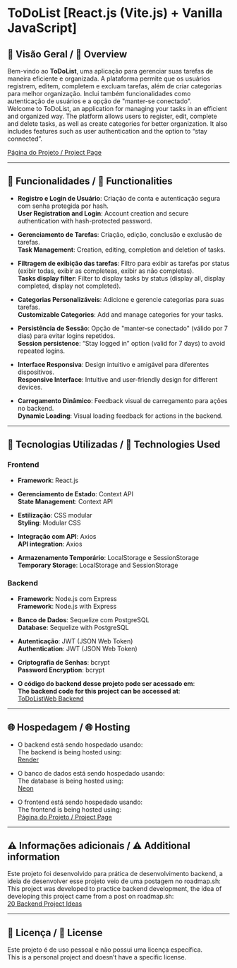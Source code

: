 # **ToDoList [React.js (Vite.js) + Vanilla JavaScript]**

## 📄 Visão Geral / 📄 Overview
Bem-vindo ao **ToDoList**, uma aplicação para gerenciar suas tarefas de maneira eficiente e organizada. A plataforma permite que os usuários registrem, editem, completem e excluam tarefas, além de criar categorias para melhor organização. Inclui também funcionalidades como autenticação de usuários e a opção de "manter-se conectado".  
Welcome to ToDoList, an application for managing your tasks in an efficient and organized way. The platform allows users to register, edit, complete and delete tasks, as well as create categories for better organization. It also includes features such as user authentication and the option to “stay connected”.

[Página do Projeto / Project Page](https://pedro-crs.github.io/ToDoListWeb/)

---

## 📑 **Funcionalidades / 📑 Functionalities**
- **Registro e Login de Usuário**: Criação de conta e autenticação segura com senha protegida por hash.  
  **User Registration and Login**: Account creation and secure authentication with hash-protected password.

- **Gerenciamento de Tarefas**: Criação, edição, conclusão e exclusão de tarefas.  
  **Task Management**: Creation, editing, completion and deletion of tasks.

- **Filtragem de exibição das tarefas**: Filtro para exibir as tarefas por status (exibir todas, exibir as completeas, exibir as não completas).  
  **Tasks display filter**: Filter to display tasks by status (display all, display completed, display not completed).  

- **Categorias Personalizáveis**: Adicione e gerencie categorias para suas tarefas.  
  **Customizable Categories**: Add and manage categories for your tasks.

- **Persistência de Sessão**: Opção de "manter-se conectado" (válido por 7 dias) para evitar logins repetidos.  
  **Session persistence**: “Stay logged in” option (valid for 7 days) to avoid repeated logins.

- **Interface Responsiva**: Design intuitivo e amigável para diferentes dispositivos.  
  **Responsive Interface**: Intuitive and user-friendly design for different devices.

- **Carregamento Dinâmico**: Feedback visual de carregamento para ações no backend.  
  **Dynamic Loading**: Visual loading feedback for actions in the backend.

---

## 🚀 **Tecnologias Utilizadas / 🚀 Technologies Used**
### **Frontend**
- **Framework**: React.js

- **Gerenciamento de Estado**: Context API  
  **State Management**: Context API

- **Estilização**: CSS modular  
  **Styling**: Modular CSS

- **Integração com API**: Axios  
  **API integration**: Axios

- **Armazenamento Temporário**: LocalStorage e SessionStorage  
  **Temporary Storage**: LocalStorage and SessionStorage

### **Backend**
- **Framework**: Node.js com Express  
  **Framework**: Node.js with Express

- **Banco de Dados**: Sequelize com PostgreSQL  
  **Database**: Sequelize with PostgreSQL

- **Autenticação**: JWT (JSON Web Token)  
  **Authentication**: JWT (JSON Web Token)

- **Criptografia de Senhas**: bcrypt  
  **Password Encryption**: bcrypt

- **O código do backend desse projeto pode ser acessado em**:  
  **The backend code for this project can be accessed at**:  
  [ToDoListWeb Backend](https://github.com/Pedro-CRS/ToDoListWeb_Backend)

---

## 🌐 Hospedagem / 🌐 Hosting
- O backend está sendo hospedado usando:  
  The backend is being hosted using:  
  [Render](https://render.com/)

- O banco de dados está sendo hospedado usando:  
  The database is being hosted using:  
  [Neon](https://neon.tech/)

- O frontend está sendo hospedado usando:  
  The frontend is being hosted using:  
[Página do Projeto / Project Page](https://pedro-crs.github.io/ToDoListWeb/)

---

## **⚠️ Informações adicionais / ⚠️ Additional information**
Este projeto foi desenvolvido para prática de desenvolvimento backend, a ideia de desenvolver esse projeto veio de uma postagem no roadmap.sh:  
This project was developed to practice backend development, the idea of developing this project came from a post on roadmap.sh:  
[20 Backend Project Ideas](https://roadmap.sh/backend/project-ideas)

---

## **📜 Licença / 📜 License**
Este projeto é de uso pessoal e não possui uma licença específica.  
This is a personal project and doesn’t have a specific license.
